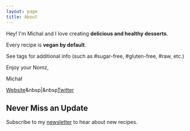 ```yaml
---
layout: page
title: About
---
```


Hey! I'm Michal and I love creating **delicious and healthy desserts**.

Every recipe is **vegan by default**.

See tags for additional info (such as #sugar-free, #gluten-free, #raw, etc.)

Enjoy your Nomz,

Michał

<a href="https://michalkorzonek.com/?utm_source=nomz&utm_medium=website&utm_campaign=about" target="_blank">Website</a>&nbsp|&nbsp[Twitter](https://twitter.com/michalkorzonek)

## Never Miss an Update

Subscribe to my <a href="https://mindjuggling.substack.com" target="_blank">newsletter</a> to hear about new recipes.
